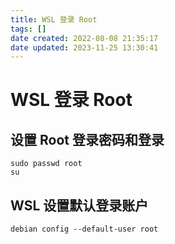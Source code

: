 ```yaml
---
title: WSL 登录 Root
tags: []
date created: 2022-08-08 21:35:17
date updated: 2023-11-25 13:30:41
---
```


# WSL 登录 Root

## 设置 Root 登录密码和登录

```shell
sudo passwd root
su
```

## WSL 设置默认登录账户

```shell
debian config --default-user root
```


